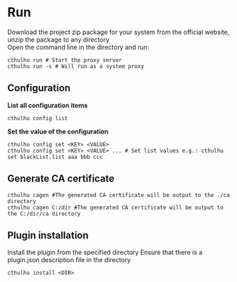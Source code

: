 # Run

Download the project zip package for your system from the official website, unzip the package to any directory  
Open the command line in the directory and run:

```shell
cthulhu run # Start the proxy server
cthulhu run -s # Will run as a system proxy
```

## Configuration

**List all configuration items**

```shell
cthulhu config list
```

**Set the value of the configuration**

```shell
cthulhu config set <KEY> <VALUE> 
cthulhu config set <KEY> <VALUE> ... # Set list values e.g.: cthulhu set blackList.list aaa bbb ccc
```

## Generate CA certificate

```shell
cthulhu cagen #The generated CA certificate will be output to the ./ca directory
cthulhu cagen C:/dir #The generated CA certificate will be output to the C:/dir/ca directory
```

## Plugin installation

Install the plugin from the specified directory
Ensure that there is a plugin.json description file in the directory

```shell
cthulhu install <DIR>
```

